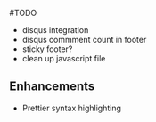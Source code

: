 #TODO

- disqus integration
- disqus commment count in footer
- sticky footer?
- clean up javascript file

## Enhancements
- Prettier syntax highlighting